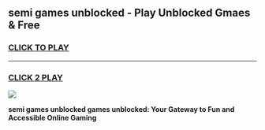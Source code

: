 
## semi games unblocked - Play Unblocked Gmaes & Free
<h3>
<a href="https://news.freeplayer.one?title=semi_games_unblocked&ref=23F">CLICK TO PLAY</a></h3>
<hr>

<h3>
<a href="https://news.freeplayer.one?title=semi_games_unblocked&ref=23F">CLICK 2 PLAY</a>
  
</h3>

<a href="https://news.freeplayer.one?title=semi_games_unblocked&ref=23F/"><img src="https://clearcache.store/games.png"></a>


**semi games unblocked games unblocked: Your Gateway to Fun and Accessible Online Gaming**
